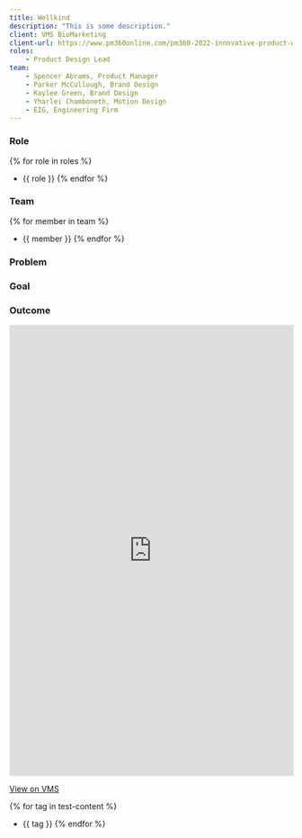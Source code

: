 ```yaml
---
title: Wellkind
description: "This is some description."
client: VMS BioMarketing
client-url: https://www.pm360online.com/pm360-2022-innovative-product-wellkind-from-vms-biomarketing/
roles:
    - Product Design Lead
team: 
    - Spencer Abrams, Product Manager
    - Parker McCullough, Brand Design
    - Kaylee Green, Brand Design
    - Yharlei Chamboneth, Motion Design
    - EIG, Engineering Firm
---
```


### Role 
{% for role in roles %}
- {{ role }}
{% endfor %}

### Team 
{% for member in team %}
- {{ member }}
{% endfor %}

### Problem


### Goal


### Outcome

<iframe style="border: 1px solid rgba(0, 0, 0, 0.1);" width="100%" height="800px" src="https://www.figma.com/embed?embed_host=share&url=https%3A%2F%2Fwww.figma.com%2Fproto%2Fl0vp9RNpa1m4beIwrxW5FV%2F%25F0%259F%2592%258A-Wellkind---Mobile-App-(EIG-Hand-off)%3Fpage-id%3D54303%253A90879%26type%3Ddesign%26node-id%3D55997-195527%26viewport%3D346%252C677%252C0.06%26t%3DyYWBcHpQiGPQmGc9-1%26scaling%3Dscale-down%26starting-point-node-id%3D55784%253A128813%26mode%3Ddesign" allowfullscreen></iframe>

<a href="{{ client-url }}" target="_blank">View on VMS</a>

{% for tag in test-content %}
- {{ tag }}
{% endfor %}